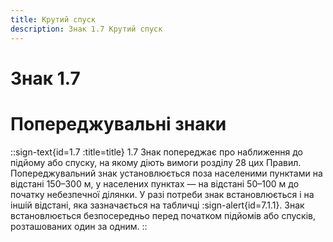 ```yaml
---
title: Крутий спуск
description: Знак 1.7 Крутий спуск
---
```

# Знак 1.7
# Попереджувальні знаки
::sign-text{id=1.7 :title=title}
1.7 Знак попереджає про наближення до підйому або спуску, на якому діють вимоги розділу 28 цих Правил.
Попереджувальний знак установлюється поза населеними пунктами на відстані 150–300 м, у населених пунктах — на відстані 50–100 м до початку небезпечної ділянки. У разі потреби знак встановлюється і на іншій відстані, яка зазначається на табличці :sign-alert{id=7.1.1}.
Знак встановлюється безпосередньо перед початком підйомів або спусків, розташованих один за одним.
::